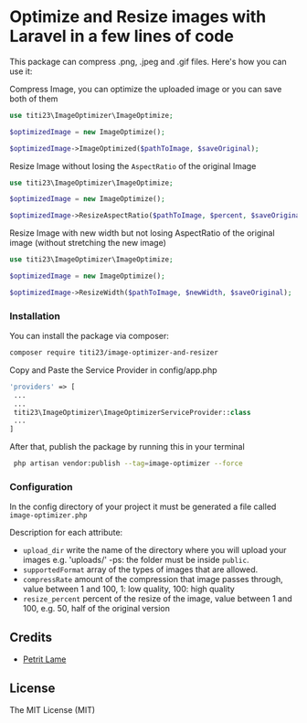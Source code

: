# Optimize and Resize images with Laravel in a few lines of code


This package can compress .png, .jpeg and .gif files. Here's how you can use it:

Compress Image,
you can optimize the uploaded image or you can save both of them
```php
use titi23\ImageOptimizer\ImageOptimize;

$optimizedImage = new ImageOptimize();

$optimizedImage->ImageOptimized($pathToImage, $saveOriginal);
```

Resize Image without losing the `AspectRatio` of the original Image
```php
use titi23\ImageOptimizer\ImageOptimize;

$optimizedImage = new ImageOptimize();

$optimizedImage->ResizeAspectRatio($pathToImage, $percent, $saveOriginal);
```

Resize Image with new width but not losing AspectRatio of the original image (without stretching the new image) 
```php
use titi23\ImageOptimizer\ImageOptimize;

$optimizedImage = new ImageOptimize();

$optimizedImage->ResizeWidth($pathToImage, $newWidth, $saveOriginal);
```

### Installation

You can install the package via composer:

```bash
composer require titi23/image-optimizer-and-resizer
```
Copy and Paste the Service Provider in config/app.php

```php
'providers' => [
 ...
 ...
 titi23\ImageOptimizer\ImageOptimizerServiceProvider::class
 ...
]
```

After that, publish the package by running this in your terminal

```bash
 php artisan vendor:publish --tag=image-optimizer --force
```

### Configuration

In the config directory of your project it must be generated a file called `image-optimizer.php`

Description for each attribute:

- `upload_dir` write the name of the directory where you will upload your images e.g. 'uploads/' -ps: the folder must be inside `public`.
- `supportedFormat` array of the types of images that are allowed.
- `compressRate` amount of the compression that image passes through, value between 1 and 100, 1: low quality, 100: high quality
- `resize_percent` percent of the resize of the image, value between 1 and 100, e.g. 50, half of the original version

## Credits

- [Petrit Lame](https://github.com/petritlame/)


## License

The MIT License (MIT)

